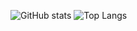 ![GitHub stats](https://github-readme-stats.vercel.app/api?username=Narin4ik&show_icons=true&theme=tokyonight) ![Top Langs](https://github-readme-stats.vercel.app/api/top-langs/?username=Narin4ik&layout=compact&theme=tokyonight)
